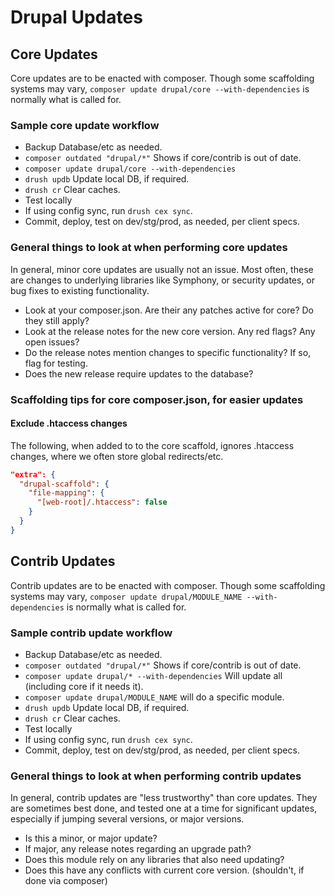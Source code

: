 # Drupal Updates

## Core Updates

Core updates are to be enacted with composer. Though some scaffolding systems may vary, `composer update drupal/core --with-dependencies` is normally what is called for.

### Sample core update workflow

- Backup Database/etc as needed.
- `composer outdated "drupal/*"` Shows if core/contrib is out of date.
- `composer update drupal/core --with-dependencies`
- `drush updb` Update local DB, if required.
- `drush cr` Clear caches.
- Test locally
- If using config sync, run `drush cex sync`.
- Commit, deploy, test on dev/stg/prod, as needed, per client specs.

### General things to look at when performing core updates

In general, minor core updates are usually not an issue. Most often, these are changes to underlying libraries like Symphony, or security updates, or bug fixes to existing functionality.

- Look at your composer.json. Are their any patches active for core? Do they still apply?
- Look at the release notes for the new core version. Any red flags? Any open issues?
- Do the release notes mention changes to specific functionality? If so, flag for testing.
- Does the new release require updates to the database?

### Scaffolding tips for core composer.json, for easier updates

#### Exclude .htaccess changes

The following, when added to to the core scaffold, ignores .htaccess changes, where we often store global redirects/etc.

```json
"extra": {
  "drupal-scaffold": {
    "file-mapping": {
      "[web-root]/.htaccess": false
    }
  }
}
```

## Contrib Updates

Contrib updates are to be enacted with composer. Though some scaffolding systems may vary, `composer update drupal/MODULE_NAME --with-dependencies` is normally what is called for.

### Sample contrib update workflow

- Backup Database/etc as needed.
- `composer outdated "drupal/*"` Shows if core/contrib is out of date.
- `composer update drupal/* --with-dependencies` Will update all (including core if it needs it).
- `composer update drupal/MODULE_NAME` will do a specific module.
- `drush updb` Update local DB, if required.
- `drush cr` Clear caches.
- Test locally
- If using config sync, run `drush cex sync`.
- Commit, deploy, test on dev/stg/prod, as needed, per client specs.

### General things to look at when performing contrib updates

In general, contrib updates are "less trustworthy" than core updates. They are sometimes best done, and tested one at a time for significant updates, especially if jumping several versions, or major versions.

- Is this a minor, or major update?
- If major, any release notes regarding an upgrade path?
- Does this module rely on any libraries that also need updating?
- Does this have any conflicts with current core version. (shouldn't, if done via composer)
